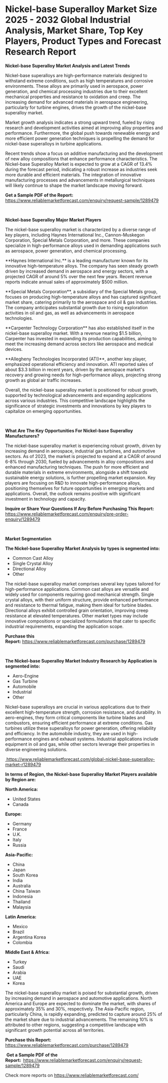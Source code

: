 <p><h1>Nickel-base Superalloy Market Size 2025 - 2032 Global Industrial Analysis, Market Share, Top Key Players, Product Types and Forecast Research Report</h1></p><p><strong>Nickel-base Superalloy Market Analysis and Latest Trends</strong></p>
<p><p>Nickel-base superalloys are high-performance materials designed to withstand extreme conditions, such as high temperatures and corrosive environments. These alloys are primarily used in aerospace, power generation, and chemical processing industries due to their excellent mechanical properties and resistance to oxidation and creep. The increasing demand for advanced materials in aerospace engineering, particularly for turbine engines, drives the growth of the nickel-base superalloy market. </p><p>Market growth analysis indicates a strong upward trend, fueled by rising research and development activities aimed at improving alloy properties and performance. Furthermore, the global push towards renewable energy and more efficient power generation techniques is propelling the demand for nickel-base superalloys in turbine applications. </p><p>Recent trends show a focus on additive manufacturing and the development of new alloy compositions that enhance performance characteristics. The Nickel-base Superalloy Market is expected to grow at a CAGR of 13.4% during the forecast period, indicating a robust increase as industries seek more durable and efficient materials. The integration of innovative manufacturing processes and advancements in metallurgical techniques will likely continue to shape the market landscape moving forward.</p></p>
<p><strong>Get a Sample PDF of the Report:&nbsp;</strong> <a href="https://www.reliablemarketforecast.com/enquiry/request-sample/1289479?utm_campaign=2925&utm_medium=2&utm_source=Github&utm_content=ia&utm_term=29032025&utm_id=nickel-base-superalloy">https://www.reliablemarketforecast.com/enquiry/request-sample/1289479</a></p>
<p>&nbsp;</p>
<p><strong>Nickel-base Superalloy Major Market Players</strong></p>
<p><p>The nickel-base superalloy market is characterized by a diverse range of key players, including Haynes International Inc., Cannon-Muskegon Corporation, Special Metals Corporation, and more. These companies specialize in high-performance alloys used in demanding applications such as aerospace, power generation, and chemical processing.</p><p>**Haynes International Inc.** is a leading manufacturer known for its innovative high-temperature alloys. The company has seen steady growth driven by increased demand in aerospace and energy sectors, with a projected CAGR of around 5% over the next few years. Recent revenue reports indicate annual sales of approximately $500 million.</p><p>**Special Metals Corporation**, a subsidiary of the Special Metals group, focuses on producing high-temperature alloys and has captured significant market share, catering primarily to the aerospace and oil & gas industries. The company anticipates substantial growth due to rising exploration activities in oil and gas, as well as advancements in aerospace technologies.</p><p>**Carpenter Technology Corporation** has also established itself in the nickel-base superalloy market. With a revenue nearing $1.5 billion, Carpenter has invested in expanding its production capabilities, aiming to meet the increasing demand across sectors like aerospace and medical devices.</p><p>**Allegheny Technologies Incorporated (ATI)**, another key player, emphasized operational efficiency and innovation. ATI reported sales of about $3.3 billion in recent years, driven by the aerospace market's recovery and growing needs for high-performance alloys, projecting strong growth as global air traffic increases.</p><p>Overall, the nickel-base superalloy market is positioned for robust growth, supported by technological advancements and expanding applications across various industries. This competitive landscape highlights the significance of strategic investments and innovations by key players to capitalize on emerging opportunities.</p></p>
<p>&nbsp;</p>
<p><strong>What Are The Key Opportunities For Nickel-base Superalloy Manufacturers?</strong></p>
<p><p>The nickel-base superalloy market is experiencing robust growth, driven by increasing demand in aerospace, industrial gas turbines, and automotive sectors. As of 2023, the market is projected to expand at a CAGR of around 6-8% through 2030, fueled by advancements in alloy compositions and enhanced manufacturing techniques. The push for more efficient and durable materials in extreme environments, alongside a shift towards sustainable energy solutions, is further propelling market expansion. Key players are focusing on R&D to innovate high-performance alloys, positioning themselves for future opportunities in emerging markets and applications. Overall, the outlook remains positive with significant investment in technology and capacity.</p></p>
<p><strong>Inquire or Share Your Questions If Any Before Purchasing This Report:</strong> <a href="https://www.reliablemarketforecast.com/enquiry/pre-order-enquiry/1289479?utm_campaign=2925&utm_medium=2&utm_source=Github&utm_content=ia&utm_term=29032025&utm_id=nickel-base-superalloy">https://www.reliablemarketforecast.com/enquiry/pre-order-enquiry/1289479</a></p>
<p>&nbsp;</p>
<p><strong>Market Segmentation</strong></p>
<p><strong>The Nickel-base Superalloy Market Analysis by types is segmented into:</strong></p>
<p><ul><li>Common Cast Alloy</li><li>Single Crystal Alloy</li><li>Directional Alloy</li><li>Other</li></ul></p>
<p><p>The nickel-base superalloy market comprises several key types tailored for high-performance applications. Common cast alloys are versatile and widely used for components requiring good mechanical strength. Single crystal alloys, with their uniform structure, provide enhanced performance and resistance to thermal fatigue, making them ideal for turbine blades. Directional alloys exhibit controlled grain orientation, improving creep resistance at elevated temperatures. Other market types may include innovative compositions or specialized formulations that cater to specific industrial requirements, expanding the application scope.</p></p>
<p><strong>Purchase this Report:&nbsp;</strong><a href="https://www.reliablemarketforecast.com/purchase/1289479?utm_campaign=2925&utm_medium=2&utm_source=Github&utm_content=ia&utm_term=29032025&utm_id=nickel-base-superalloy">https://www.reliablemarketforecast.com/purchase/1289479</a></p>
<p>&nbsp;</p>
<p><strong>The Nickel-base Superalloy Market Industry Research by Application is segmented into:</strong></p>
<p><ul><li>Aero-Engine</li><li>Gas Turbine</li><li>Automobile</li><li>Industrial</li><li>Other</li></ul></p>
<p><p>Nickel-base superalloys are crucial in various applications due to their excellent high-temperature strength, corrosion resistance, and durability. In aero-engines, they form critical components like turbine blades and combustors, ensuring efficient performance at extreme conditions. Gas turbines utilize these superalloys for power generation, offering reliability and efficiency. In the automobile industry, they are used in high-performance engines and exhaust systems. Industrial applications include equipment in oil and gas, while other sectors leverage their properties in diverse engineering solutions.</p></p>
<p><a href="https://www.reliablemarketforecast.com/global-nickel-base-superalloy-market-r1289479?utm_campaign=2925&utm_medium=2&utm_source=Github&utm_content=ia&utm_term=29032025&utm_id=nickel-base-superalloy">&nbsp;https://www.reliablemarketforecast.com/global-nickel-base-superalloy-market-r1289479</a></p>
<p><strong>In terms of Region, the Nickel-base Superalloy Market Players available by Region are:</strong></p>
<p>
    <p> <strong> North America: </strong>
        <ul>
            <li>United States</li>
            <li>Canada</li>
        </ul>
        </p> 
    <p> <strong> Europe: </strong>
        <ul>
            <li>Germany</li>
            <li>France</li>
            <li>U.K.</li>
            <li>Italy</li>
            <li>Russia</li>
        </ul>
        </p> 
    <p> <strong> Asia-Pacific: </strong>
        <ul>
            <li>China</li>
            <li>Japan</li>
            <li>South Korea</li>
            <li>India</li>
            <li>Australia</li>
            <li>China Taiwan</li>
            <li>Indonesia</li>
            <li>Thailand</li>
            <li>Malaysia</li>
        </ul>
        </p> 
    <p> <strong> Latin America: </strong>
        <ul>
            <li>Mexico</li>
            <li>Brazil</li>
            <li>Argentina Korea</li>
            <li>Colombia</li>
        </ul>
        </p> 
    <p> <strong> Middle East & Africa: </strong>
        <ul>
            <li>Turkey</li>
            <li>Saudi</li>
            <li>Arabia</li>
            <li>UAE</li>
            <li>Korea</li>
        </ul>
    </p>
    </p>
<p><p>The nickel-base superalloy market is poised for substantial growth, driven by increasing demand in aerospace and automotive applications. North America and Europe are expected to dominate the market, with shares of approximately 35% and 30%, respectively. The Asia-Pacific region, particularly China, is rapidly expanding, predicted to capture around 25% of the market share due to industrial advancements. The remaining 10% is attributed to other regions, suggesting a competitive landscape with significant growth potential across all territories.</p></p>
<p><strong>Purchase this Report: </strong><a href="https://www.reliablemarketforecast.com/purchase/1289479?utm_campaign=2925&utm_medium=2&utm_source=Github&utm_content=ia&utm_term=29032025&utm_id=nickel-base-superalloy">https://www.reliablemarketforecast.com/purchase/1289479</a></p>
<p>&nbsp;<strong>Get a Sample PDF of the Report:&nbsp;&nbsp;</strong><a href="https://www.reliablemarketforecast.com/enquiry/request-sample/1289479?utm_campaign=2925&utm_medium=2&utm_source=Github&utm_content=ia&utm_term=29032025&utm_id=nickel-base-superalloy">https://www.reliablemarketforecast.com/enquiry/request-sample/1289479</a></p>
<p><strong></strong></p>
<p>Check more reports on <a href="https://www.reliablemarketforecast.com/?utm_campaign=2925&utm_medium=2&utm_source=Github&utm_content=ia&utm_term=29032025&utm_id=nickel-base-superalloy">https://www.reliablemarketforecast.com/</a></p>
